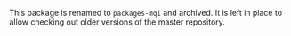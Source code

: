 This package is renamed to `packages-mqi` and archived.  It is left in place to
allow checking out older versions of the master repository.
